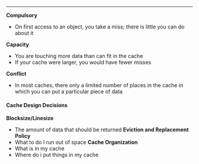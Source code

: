 ***
**Compulsory**
* On first access to an object, you take a miss; there is little you can do about it

**Capacity**
* You are touching more data than can fit in the cache
* If your cache were larger, you would have fewer misses

**Conflict**
* In most caches, there only a limited number of places in the cache in which you can put a particular piece of data

#### Cache Design Decisions
**Blocksize/Linesize**
* The amount of data that should be returned
**Eviction and Replacement Policy**
* What to do I run out of space
**Cache Organization**
* What is in my cache
* Where do i put things in my cache


